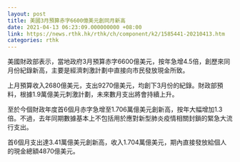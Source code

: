 ```yaml
---
layout: post
title: 美國3月預算赤字6600億美元創同月新高
date: 2021-04-13 06:23:09.000000000 +08:00
link: https://news.rthk.hk/rthk/ch/component/k2/1585441-20210413.htm
categories: rthk
---
```


美國財政部表示，當地政府3月預算赤字6600億美元，按年急增4.5倍，創歷來同月份紀錄新高，主要是經濟刺激計劃中直接向市民發放現金所致。

上月預算收入2680億美元，支出9270億美元，均創下3月份的紀錄。財政部預料，根據1.9萬億美元刺激計劃，未來數月支出將會持續上升。

至於今個財政年度首6個月赤字急增至1.706萬億美元創新高，按年大幅增加1.3倍。不過，去年同期數據基本上不包括用於應對新型肺炎疫情相關封鎖的緊急大流行支出。

首6個月支出達3.41萬億美元創新高，收入1.704萬億美元，期內直接發放給個人的現金總額4870億美元。
